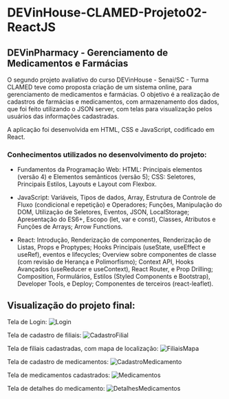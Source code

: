 # DEVinHouse-CLAMED-Projeto02-ReactJS
## DEVinPharmacy - Gerenciamento de Medicamentos e Farmácias

O segundo projeto avaliativo do curso DEVinHouse - Senai/SC - Turma CLAMED teve como proposta criação de um sistema online, para gerenciamento de medicamentos e farmácias. O objetivo é a realização de cadastros de farmácias e medicamentos, com armazenamento dos dados, que foi feito utilizando o JSON server, com telas para visualização pelos usuários das informações cadastradas.

A aplicação foi desenvolvida em HTML, CSS e JavaScript, codificado em React.

### Conhecimentos utilizados no desenvolvimento do projeto:
- Fundamentos da Programação Web:
HTML: Principais elementos (versão 4) e Elementos semânticos (versão 5);
CSS: Seletores, Principais Estilos, Layouts e Layout com Flexbox.

- JavaScript:
Variáveis, Tipos de dados, Array, Estrutura de Controle de Fluxo (condicional e repetição) e Operadores; Funções, Manipulação do DOM, Utilização de Seletores, Eventos, JSON, LocalStorage; Apresentação do ES6+, Escopo (let, var e const), Classes, Atributos e Funções de Arrays; Arrow Functions.

- React:
Introdução, Renderização de componentes, Renderização de Listas, Props e Proptypes; 
Hooks Principais (useState, useEffect e useRef), eventos e lifecycles;
Overview sobre componentes de classe (com revisão de Herança e Polimorfismo);
Context API, Hooks Avançados (useReducer e useContext), React Router, e Prop Drilling;
Composition, Formulários, Estilos (Styled Components e Bootstrap), Developer Tools, e Deploy;
Componentes de terceiros (react-leaflet).

## Visualização do projeto final:

Tela de Login:
![Login](https://user-images.githubusercontent.com/107131391/207619862-08a33145-205e-4588-89eb-ad86a5cd88ff.JPG)

Tela de cadastro de filiais:
![CadastroFilial](https://user-images.githubusercontent.com/107131391/207619928-9dffe9bb-35d4-405c-99c8-f513995ca673.JPG)

Tela de filiais cadastradas, com mapa de localização:
![FiliaisMapa](https://user-images.githubusercontent.com/107131391/207620008-6afa79cc-979d-463c-a561-33b4edd365fc.JPG)

Tela de cadastro de medicamentos:
![CadastroMedicamento](https://user-images.githubusercontent.com/107131391/207620156-9ef50cfb-cede-433d-b8de-7b3e2841c7e0.JPG)

Tela de medicamentos cadastrados:
![Medicamentos](https://user-images.githubusercontent.com/107131391/207620382-ea09bc44-8979-4c68-a0ee-fae83c01821b.JPG)

Tela de detalhes do medicamento:
![DetalhesMedicamentos](https://user-images.githubusercontent.com/107131391/207620456-47f16a75-2938-47f0-9cf9-36b694b305b6.JPG)
